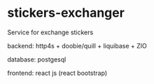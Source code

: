 # stickers-exchanger
Service for exchange stickers

backend: http4s + doobie/quill + liquibase + ZIO

database: postgesql

frontend: react js (react bootstrap)
